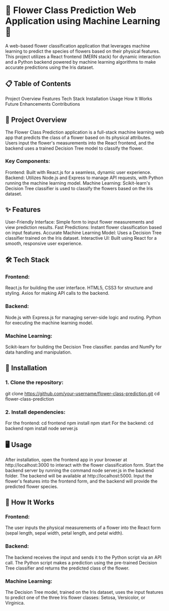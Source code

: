 # **🌸 Flower Class Prediction Web Application using Machine Learning 🌸**

A web-based flower classification application that leverages machine learning to predict the species of flowers based on their physical features. This project utilizes a React frontend (MERN stack) for dynamic interaction and a Python backend powered by machine learning algorithms to make accurate predictions using the Iris dataset.


## 📋 Table of Contents

Project Overview
Features
Tech Stack
Installation
Usage
How It Works
Future Enhancements
Contributions


## 📖 Project Overview

The Flower Class Prediction application is a full-stack machine learning web app that predicts the class of a flower based on its physical attributes. Users input the flower's measurements into the React frontend, and the backend uses a trained Decision Tree model to classify the flower.

### Key Components:

Frontend: Built with React.js for a seamless, dynamic user experience.
Backend: Utilizes Node.js and Express to manage API requests, with Python running the machine learning model.
Machine Learning: Scikit-learn's Decision Tree classifier is used to classify the flowers based on the Iris dataset.


## ✨ Features

User-Friendly Interface: Simple form to input flower measurements and view prediction results.
Fast Predictions: Instant flower classification based on input features.
Accurate Machine Learning Model: Uses a Decision Tree classifier trained on the Iris dataset.
Interactive UI: Built using React for a smooth, responsive user experience.


## 🛠️ Tech Stack

### Frontend:
React.js for building the user interface.
HTML5, CSS3 for structure and styling.
Axios for making API calls to the backend.
### Backend:
Node.js with Express.js for managing server-side logic and routing.
Python for executing the machine learning model.
### Machine Learning:
Scikit-learn for building the Decision Tree classifier.
pandas and NumPy for data handling and manipulation.


## 🚀 Installation

### 1. Clone the repository:
git clone https://github.com/your-username/flower-class-prediction.git
cd flower-class-prediction

### 2. Install dependencies:
For the frontend:
cd frontend
npm install
npm start
For the backend:
cd backend
npm install
node server.js


## 🖥️ Usage

After installation, open the frontend app in your browser at http://localhost:3000 to interact with the flower classification form.
Start the backend server by running the command node server.js in the backend folder. The backend will be available at http://localhost:5000.
Input the flower's features into the frontend form, and the backend will provide the predicted flower species.


## 🔧 How It Works

### Frontend: 
The user inputs the physical measurements of a flower into the React form (sepal length, sepal width, petal length, and petal width).
### Backend: 
The backend receives the input and sends it to the Python script via an API call. The Python script makes a prediction using the pre-trained Decision Tree classifier and returns the predicted class of the flower.
### Machine Learning: 
The Decision Tree model, trained on the Iris dataset, uses the input features to predict one of the three Iris flower classes: Setosa, Versicolor, or Virginica.


 
